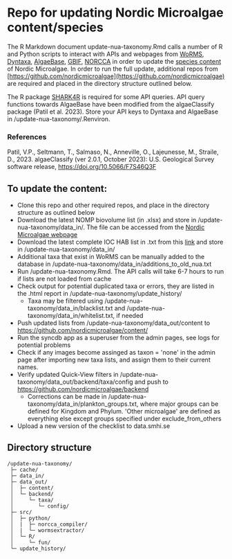 # Repo for updating Nordic Microalgae content/species

The R Markdown document update-nua-taxonomy.Rmd calls a number of R and Python scripts to interact with APIs and webpages from [WoRMS](https://www.marinespecies.org/), [Dyntaxa](https://namnochslaktskap.artfakta.se/), [AlgaeBase](https://www.algaebase.org/), [GBIF](https://www.gbif.org/), [NORCCA](https://norcca.scrol.net/) in order to update the [species content](https://github.com/nordicmicroalgae/content/tree/master/species) of Nordic Microalgae. In order to run the full update, additional repos from [https://github.com/nordicmicroalgae](https://github.com/nordicmicroalgae) are required and placed in the directory structure outlined below. 

The R package [SHARK4R](https://github.com/sharksmhi/SHARK4R/) is required for some API queries. API query functions towards AlgaeBase have been modified from the algaeClassify package (Patil et al. 2023). Store your API keys to Dyntaxa and AlgaeBase in /update-nua-taxonomy/.Renviron.

### References
Patil, V.P., Seltmann, T., Salmaso, N., Anneville, O., Lajeunesse, M., Straile, D., 2023. algaeClassify (ver 2.0.1, October 2023): U.S. Geological Survey software release, https://doi.org/10.5066/F7S46Q3F

## To update the content:
* Clone this repo and other required repos, and place in the directory structure as outlined below
* Download the latest NOMP biovolume list (in .xlsx) and store in /update-nua-taxonomy/data_in/. The file can be accessed from the [Nordic Microalgae webpage](http://nordicmicroalgae.org/tools)
* Download the latest complete IOC HAB list in .txt from this [link](https://www.marinespecies.org/hab/aphia.php?p=download&what=taxlist) and store in /update-nua-taxonomy/data_in/
* Additional taxa that exist in WoRMS can be manually added to the database in /update-nua-taxonomy/data_in/additions_to_old_nua.txt
* Run /update-nua-taxonomy.Rmd. The API calls will take 6-7 hours to run if lists are not loaded from cache
* Check output for potential duplicated taxa or errors, they are listed in the .html report in /update-nua-taxonomy/update_history/
  * Taxa may be filtered using /update-nua-taxonomy/data_in/blacklist.txt and /update-nua-taxonomy/data_in/whitelist.txt, if needed
* Push updated lists from /update-nua-taxonomy/data_out/content to https://github.com/nordicmicroalgae/content/
* Run the syncdb app as a superuser from the admin pages, see logs for potential problems
* Check if any images become assinged as taxon = 'none' in the admin page after importing new taxa lists, and assign them to their current names.
* Verify updated Quick-View filters in /update-nua-taxonomy/data_out/backend/taxa/config and push to https://github.com/nordicmicroalgae/backend
  * Corrections can be made in /update-nua-taxonomy/data_in/plankton_groups.txt, where major groups can be defined for Kingdom and Phylum. 'Other microalgae' are defined as everything else except groups specified under exclude_from_others
* Upload a new version of the checklist to data.smhi.se

## Directory structure
```
/update-nua-taxonomy/
 ├─ cache/
 ├─ data_in/
 ├─ data_out/
 │  ├─ content/
 │  └─ backend/
 │     └─ taxa/
 │        └─ config/
 ├─ src/
 │  ├─ python/
 │  |  ├─ norcca_compiler/
 │  |  └─ wormsextractor/
 │  └─ R/
 │     └─ fun/
 └─ update_history/

```
